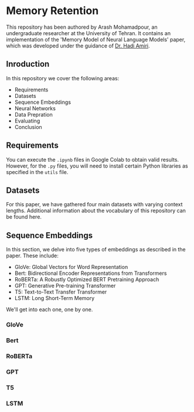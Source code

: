 # Memory Retention

This repository has been authored by Arash Mohamadpour, an undergraduate researcher at the University of Tehran. It contains an implementation of the 'Memory Model of Neural Language Models' paper, which was developed under the guidance of [Dr. Hadi Amiri](https://www.uml.edu/sciences/computer-science/people/amiri-hadi.aspx).

## Inroduction

In this repository we cover the following areas:

- Requirements
- Datasets
- Sequence Embeddings
- Neural Networks
- Data Prepration
- Evaluating
- Conclusion

## Requirements
You can execute the `.ipynb` files in Google Colab to obtain valid results. However, for the `.py` files, you will need to install certain Python libraries as specified in the `utils` file.

## Datasets
For this paper, we have gathered four main datasets with varying context lengths. Additional information about the vocabulary of this repository can be found here.

## Sequence Embeddings
In this section, we delve into five types of embeddings as described in the paper.
These include:
- GloVe: Global Vectors for Word Representation
- Bert: Bidirectional Encoder Representations from Transformers
- RoBERTa: A Robustly Optimized BERT Pretraining Approach
- GPT: Generative Pre-training Transformer
- T5: Text-to-Text Transfer Transformer
- LSTM: Long Short-Term Memory

We'll get into each one, one by one.

### GloVe
### Bert
### RoBERTa
### GPT
### T5
### LSTM


